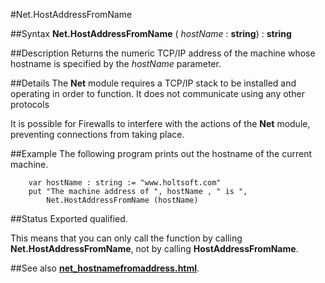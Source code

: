 
#Net.HostAddressFromName

##Syntax
**Net.HostAddressFromName** (     _hostName_ : **string**) : **string**


##Description
Returns the numeric TCP/IP address of the machine whose hostname is specified by the _hostName_ parameter.


##Details
The **Net** module requires a TCP/IP stack to be installed and operating in order to function. It does not communicate using any other protocols

It is possible for Firewalls to interfere with the actions of the **Net** module, preventing connections from taking place.


##Example
The following program prints out the hostname of the current machine.

        var hostName : string := "www.holtsoft.com"
        put "The machine address of ", hostName , " is ", 
            Net.HostAddressFromName (hostName)
##Status
Exported qualified.

This means that you can only call the function by calling **Net.HostAddressFromName**, not by calling **HostAddressFromName**.


##See also
**[net_hostnamefromaddress.html](Net.HostNameFromAddress)**.

